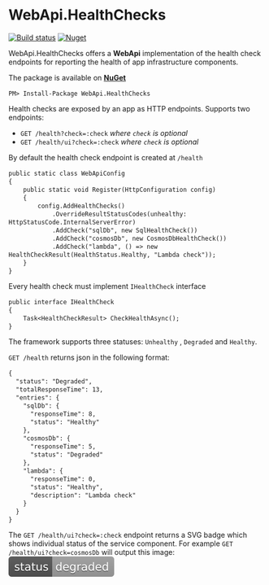 # WebApi.HealthChecks

[![Build status](https://ci.appveyor.com/api/projects/status/1g00xtolkwtlt6kh?svg=true)](https://ci.appveyor.com/project/kpol/webapi-healthchecks)
[![Nuget](https://img.shields.io/nuget/v/WebApi.HealthChecks.svg)](https://www.nuget.org/packages/WebApi.HealthChecks)

WebApi.HealthChecks offers a **WebApi** implementation of the health check endpoints for reporting the health of app infrastructure components.

The package is available on [**NuGet**](https://nuget.org/packages/WebApi.HealthChecks)

    PM> Install-Package WebApi.HealthChecks

Health checks are exposed by an app as HTTP endpoints.
Supports two endpoints: 
- `GET /health?check=:check` *where `check` is optional*
- `GET /health/ui?check=:check` *where `check` is optional*


By default the health check endpoint is created at `/health`
```
public static class WebApiConfig
{
    public static void Register(HttpConfiguration config)
    {
        config.AddHealthChecks()
            .OverrideResultStatusCodes(unhealthy: HttpStatusCode.InternalServerError)
            .AddCheck("sqlDb", new SqlHealthCheck())
            .AddCheck("cosmosDb", new CosmosDbHealthCheck())
            .AddCheck("lambda", () => new HealthCheckResult(HealthStatus.Healthy, "Lambda check"));
    }
}
```

Every health check must implement `IHealthCheck` interface
```
public interface IHealthCheck
{
    Task<HealthCheckResult> CheckHealthAsync();
}
```
The framework supports three statuses: `Unhealthy` , `Degraded` and `Healthy`.

`GET /health` returns json in the following format:
```
{
  "status": "Degraded",
  "totalResponseTime": 13,
  "entries": {
    "sqlDb": {
      "responseTime": 8,
      "status": "Healthy"
    },
    "cosmosDb": {
      "responseTime": 5,
      "status": "Degraded"
    },
    "lambda": {
      "responseTime": 0,
      "status": "Healthy",
      "description": "Lambda check"
    }
  }
}
```
The `GET /health/ui?check=:check` endpoint returns a SVG badge which shows individual status of the service component.
For example `GET /health/ui?check=cosmosDb` will output this image: ![degraded](/src/WebApi.HealthChecks/Content/status-degraded-lightgrey.svg)
